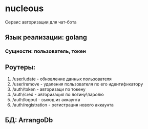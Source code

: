 # nucleous
Сервис авторизации для чат-бота

## Язык реализации: golang
### Сущности: пользователь, токен
## Роутеры: 
 1. /user/udate - обновление данных пользователя
 2. /user/remove - удаления пользователя по его идентификатору
 3. /auth/token - авторизаци по токену
 4. /auth/cred - авторизация по логину\паролю
 5. /auth/logout - выход из аккаунта
 6. /auth/registration - регистрация нового аккаунта
 
 ## БД: ArrangoDb
